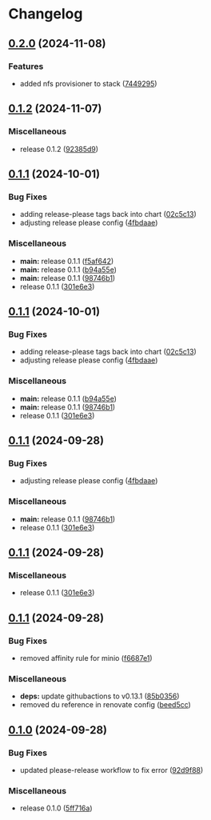 # Changelog

## [0.2.0](https://github.com/andygodish/lab-dev-stack/compare/v0.1.2...v0.2.0) (2024-11-08)


### Features

* added nfs provisioner to stack ([7449295](https://github.com/andygodish/lab-dev-stack/commit/7449295d00b6832db894a88f20a0f06a4114a79d))

## [0.1.2](https://github.com/andygodish/lab-dev-stack/compare/v0.1.1...v0.1.2) (2024-11-07)


### Miscellaneous

* release 0.1.2 ([92385d9](https://github.com/andygodish/lab-dev-stack/commit/92385d94b690db8003c812a40f7c1d60f46b84d7))

## [0.1.1](https://github.com/andygodish/uds-dev-stack/compare/v0.1.1...v0.1.1) (2024-10-01)


### Bug Fixes

* adding release-please tags back into chart ([02c5c13](https://github.com/andygodish/uds-dev-stack/commit/02c5c137ebb851f4419fcf105af56a4fe9345c20))
* adjusting release please config ([4fbdaae](https://github.com/andygodish/uds-dev-stack/commit/4fbdaae47d4d7230da8ff9ad26977305de29b97b))


### Miscellaneous

* **main:** release 0.1.1 ([f5af642](https://github.com/andygodish/uds-dev-stack/commit/f5af642b68db5ec257a66b31586436cdc2affe8c))
* **main:** release 0.1.1 ([b94a55e](https://github.com/andygodish/uds-dev-stack/commit/b94a55ee1f28e7e97ba5689846aff5fd26f1376d))
* **main:** release 0.1.1 ([98746b1](https://github.com/andygodish/uds-dev-stack/commit/98746b1d0eb7b00cd778cd0b104285632cff9ba3))
* release 0.1.1 ([301e6e3](https://github.com/andygodish/uds-dev-stack/commit/301e6e3ee414b2b5ce3e12feca0796ff53d3ad78))

## [0.1.1](https://github.com/andygodish/uds-dev-stack/compare/v0.1.1...v0.1.1) (2024-10-01)


### Bug Fixes

* adding release-please tags back into chart ([02c5c13](https://github.com/andygodish/uds-dev-stack/commit/02c5c137ebb851f4419fcf105af56a4fe9345c20))
* adjusting release please config ([4fbdaae](https://github.com/andygodish/uds-dev-stack/commit/4fbdaae47d4d7230da8ff9ad26977305de29b97b))


### Miscellaneous

* **main:** release 0.1.1 ([b94a55e](https://github.com/andygodish/uds-dev-stack/commit/b94a55ee1f28e7e97ba5689846aff5fd26f1376d))
* **main:** release 0.1.1 ([98746b1](https://github.com/andygodish/uds-dev-stack/commit/98746b1d0eb7b00cd778cd0b104285632cff9ba3))
* release 0.1.1 ([301e6e3](https://github.com/andygodish/uds-dev-stack/commit/301e6e3ee414b2b5ce3e12feca0796ff53d3ad78))

## [0.1.1](https://github.com/andygodish/uds-dev-stack/compare/v0.1.1...v0.1.1) (2024-09-28)


### Bug Fixes

* adjusting release please config ([4fbdaae](https://github.com/andygodish/uds-dev-stack/commit/4fbdaae47d4d7230da8ff9ad26977305de29b97b))


### Miscellaneous

* **main:** release 0.1.1 ([98746b1](https://github.com/andygodish/uds-dev-stack/commit/98746b1d0eb7b00cd778cd0b104285632cff9ba3))
* release 0.1.1 ([301e6e3](https://github.com/andygodish/uds-dev-stack/commit/301e6e3ee414b2b5ce3e12feca0796ff53d3ad78))

## [0.1.1](https://github.com/andygodish/uds-dev-stack/compare/v0.1.1...v0.1.1) (2024-09-28)


### Miscellaneous

* release 0.1.1 ([301e6e3](https://github.com/andygodish/uds-dev-stack/commit/301e6e3ee414b2b5ce3e12feca0796ff53d3ad78))

## [0.1.1](https://github.com/andygodish/uds-dev-stack/compare/v0.1.0...v0.1.1) (2024-09-28)


### Bug Fixes

* removed affinity rule for minio ([f6687e1](https://github.com/andygodish/uds-dev-stack/commit/f6687e1b54cb6837f1e77bc7734880e365905cbc))


### Miscellaneous

* **deps:** update githubactions to v0.13.1 ([85b0356](https://github.com/andygodish/uds-dev-stack/commit/85b0356e261bce77a8f6e47ae22b65a71d8a6b04))
* removed du reference in renovate config ([beed5cc](https://github.com/andygodish/uds-dev-stack/commit/beed5ccbaef9904a28de6920713a6d8c2ed29321))

## [0.1.0](https://github.com/andygodish/uds-dev-stack/compare/v0.1.0...v0.1.0) (2024-09-28)


### Bug Fixes

* updated please-release workflow to fix error ([92d9f88](https://github.com/andygodish/uds-dev-stack/commit/92d9f8870974566e35516cf621b84cc255852f72))


### Miscellaneous

* release 0.1.0 ([5ff716a](https://github.com/andygodish/uds-dev-stack/commit/5ff716a7b8734ce6636a2bcd280b407f6fe872cb))
